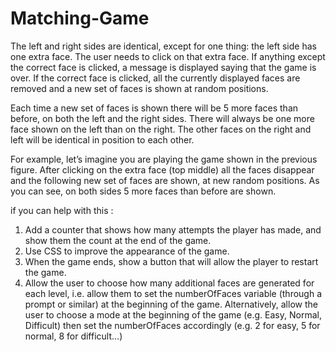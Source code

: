 # Matching-Game

The left and right sides are identical, except for one thing: the left side has one extra face. The user needs to click on that extra face. If anything except the correct face is clicked, a message is displayed saying that the game is over. If the correct face is clicked, all the currently displayed faces are removed and a new set of faces is shown at random positions.

Each time a new set of faces is shown there will be 5 more faces than before, on both the left and the right sides. There will always be one more face shown on the left than on the right. The other faces on the right and left will be identical in position to each other. 

For example, let’s imagine you are playing the game shown in the previous figure. After clicking on the extra face (top middle) all the faces disappear and the following new set of faces are shown, at new random positions. As you can see, on both sides 5 more faces than before are shown.

if you can help with this :
1) Add a counter that shows how many attempts the player has made, and show them the count at the end of the game.
2) Use CSS to improve the appearance of the game.
3) When the game ends, show a button that will allow the player to restart the game.
4) Allow the user to choose how many additional faces are generated for each level, i.e. allow them to set the numberOfFaces variable (through a prompt or similar) at the beginning of the game. Alternatively, allow the user to choose a mode at the beginning of the game (e.g. Easy, Normal, Difficult) then set the numberOfFaces accordingly (e.g. 2 for easy, 5 for normal, 8 for difficult...)
